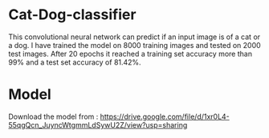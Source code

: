 # Cat-Dog-classifier
This convolutional neural network can predict if an input image is of a cat or a dog. I have trained the model on 8000 training images and tested on 2000 test images. After 20 epochs it reached a training set accuracy more than 99% and a test set accuracy of 81.42%.

# Model
Download the model from : https://drive.google.com/file/d/1xr0L4-55qgQcn_JuyncWtgmmLdSywU2Z/view?usp=sharing
